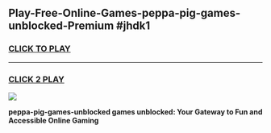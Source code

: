 
## Play-Free-Online-Games-peppa-pig-games-unblocked-Premium #jhdk1
<h3>
<a href="https://premium.freeplayer.one?title=peppa-pig-games-unblocked&ref=8M">CLICK TO PLAY</a></h3>
<hr>

<h3>
<a href="https://premium.freeplayer.one?title=peppa-pig-games-unblocked&ref=8M">CLICK 2 PLAY</a>
  
</h3>

<a href="https://premium.freeplayer.one?title=peppa-pig-games-unblocked&ref=8M"><img src="https://clearcache.store/games.png"></a>


**peppa-pig-games-unblocked games unblocked: Your Gateway to Fun and Accessible Online Gaming**
